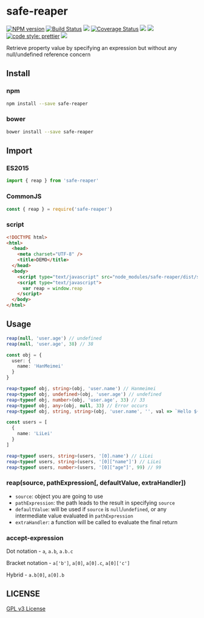 # safe-reaper

[![NPM version][npm-image]][npm-url]
[![Build Status][travis-image]][travis-url]
![][travis-url]
[![Coverage Status][coverage-image]][coverage-url]
![][david-url]
![][dt-url]
[![code style: prettier][prettier-image]][prettier-url]
![][license-url]

Retrieve property value by specifying an expression but without any null/undefined reference concern

## Install

### npm

```bash
npm install --save safe-reaper
```

### bower

```bash
bower install --save safe-reaper
```

## Import

### ES2015

```typescript
import { reap } from 'safe-reaper'
```

### CommonJS

```javascript
const { reap } = require('safe-reaper')
```

### script

```html
<!DOCTYPE html>
<html>
  <head>
    <meta charset="UTF-8" />
    <title>DEMO</title>
  </head>
  <body>
    <script type="text/javascript" src="node_modules/safe-reaper/dist/safereaper.js"></script>
    <script type="text/javascript">
      var reap = window.reap
    </script>
  </body>
</html>
```

## Usage

```typescript
reap(null, 'user.age') // undefined
reap(null, 'user.age', 38) // 38

const obj = {
  user: {
    name: 'HanMeimei'
  }
}

reap<typeof obj, string>(obj, 'user.name') // Hanmeimei
reap<typeof obj, undefined>(obj, 'user.age') // undefined
reap<typeof obj, number>(obj, 'user.age', 33) // 33
reap<typeof obj, any>(obj, null, 33) // Error occurs
reap<typeof obj, string, string>(obj, 'user.name', '', val => `Hello ${val}`) // Hello HanMeimei

const users = [
  {
    name: 'LiLei'
  }
]

reap<typeof users, string>(users, '[0].name') // LiLei
reap<typeof users, string>(users, '[0]["name"]') // LiLei
reap<typeof users, number>(users, '[0]["age"]', 99) // 99
```

### reap(source, pathExpression[, defaultValue, extraHandler])

- `source`: object you are going to use
- `pathExpression`: the path leads to the result in specifying `source`
- `defaultValue`: will be used if `source` is `null`/`undefined`, or any intermediate value evaluated in `pathExpression`
- `extraHandler`: a function will be called to evaluate the final return

### accept-expression

Dot notation - `a`, `a.b`, `a.b.c`

Bracket notation - `a['b']`, `a[0]`, `a[0].c`, `a[0]['c']`

Hybrid - `a.b[0]`, `a[0].b`

## LICENSE

[GPL v3 License](https://raw.githubusercontent.com/leftstick/safe-reaper/master/LICENSE)

[npm-url]: https://npmjs.org/package/safe-reaper
[npm-image]: https://badge.fury.io/js/safe-reaper.png
[travis-image]: https://www.travis-ci.org/leftstick/safe-reaper.svg?branch=master
[travis-url]: https://travis-ci.com/leftstick/safe-reaper
[coverage-image]: https://coveralls.io/repos/github/leftstick/safe-reaper/badge.svg?branch=master
[coverage-url]: https://coveralls.io/github/leftstick/safe-reaper
[david-url]: https://david-dm.org/leftstick/safe-reaper.png
[dt-url]: https://img.shields.io/npm/dt/safe-reaper.svg
[license-url]: https://img.shields.io/npm/l/safe-reaper.svg
[prettier-image]: https://img.shields.io/badge/code_style-prettier-ff69b4.svg
[prettier-url]: https://github.com/prettier/prettier
